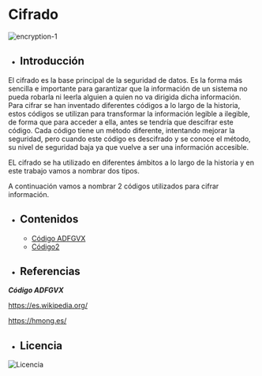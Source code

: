# Cifrado

![encryption-1](https://user-images.githubusercontent.com/114906778/197952877-e923f717-6201-4eb0-8ef0-f930d0c34ee1.jpg)

- ## Introducción

El cifrado es la base principal de la seguridad de datos. Es la forma más sencilla e importante para garantizar que la información de un sistema no pueda robarla ni leerla alguien a quien no va dirigida dicha información. Para cifrar se han inventado diferentes códigos a lo largo de la historia, estos códigos se utilizan para transformar la información legible a ilegible, de forma que para acceder a ella, antes se tendría que descifrar este código. 
Cada código tiene un método diferente, intentando mejorar la seguridad, pero cuando este código es descifrado y se conoce el método, su nivel de seguridad baja ya que vuelve a ser una información accesible. 

EL cifrado se ha utilizado en diferentes ámbitos a lo largo de la historia y en este trabajo vamos a nombrar dos tipos. 


A continuación vamos a nombrar 2 códigos utilizados para cifrar información.
- ## Contenidos
   - [Código ADFGVX](modulo1/codigo1.md)
   - [Código2](modulo2/codigo2.md)
   
- ## Referencias

***Código ADFGVX***

https://es.wikipedia.org/

https://hmong.es/

- ## Licencia

![Licencia](https://user-images.githubusercontent.com/114906778/197954820-7ec0446a-9f2f-48ed-bdf0-96a48c920cc5.PNG)

